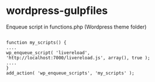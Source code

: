 # wordpress-gulpfiles

Enqueue script in functions.php (Wordpress theme folder)

<code>
function my_scripts() {
....
wp_enqueue_script( 'livereload', 'http://localhost:7000/livereload.js', array(), true );
....
}
add_action( 'wp_enqueue_scripts', 'my_scripts' );
</code>
